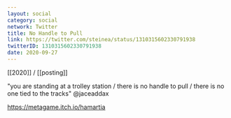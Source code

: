 ```yaml
---
layout: social
category: social
network: Twitter
title: No Handle to Pull
link: https://twitter.com/steinea/status/1310315602330791938
twitterID: 1310315602330791938
date: 2020-09-27
---
```


[[2020]] / [[posting]]

"you are standing at a trolley station / there is no handle to pull / there is no one tied to the tracks" @jaceaddax

<https://metagame.itch.io/hamartia>
